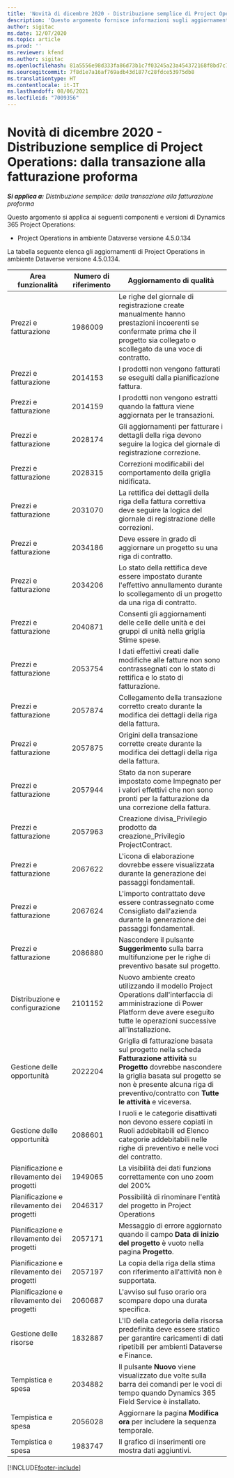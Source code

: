 ```yaml
---
title: 'Novità di dicembre 2020 - Distribuzione semplice di Project Operations: dalla transazione alla fatturazione proforma'
description: 'Questo argomento fornisce informazioni sugli aggiornamenti di qualità disponibili nella versione di dicembre 2020 di Distribuzione semplice di Project Operations: dalla transazione alla fatturazione proforma.'
author: sigitac
ms.date: 12/07/2020
ms.topic: article
ms.prod: ''
ms.reviewer: kfend
ms.author: sigitac
ms.openlocfilehash: 81a5556e98d333fa86d73b1c7f03245a23a454372168f8bd7c79fc4425387734
ms.sourcegitcommit: 7f8d1e7a16af769adb43d1877c28fdce53975db8
ms.translationtype: HT
ms.contentlocale: it-IT
ms.lasthandoff: 08/06/2021
ms.locfileid: "7009356"
---
```

# <a name="whats-new-december-2020---project-operations-lite-deployment---deal-to-proforma-invoicing"></a>Novità di dicembre 2020 - Distribuzione semplice di Project Operations: dalla transazione alla fatturazione proforma

_**Si applica a:** Distribuzione semplice: dalla transazione alla fatturazione proforma_

Questo argomento si applica ai seguenti componenti e versioni di Dynamics 365 Project Operations:

  - Project Operations in ambiente Dataverse versione 4.5.0.134 

La tabella seguente elenca gli aggiornamenti di Project Operations in ambiente Dataverse versione 4.5.0.134.

| **Area funzionalità** | **Numero di riferimento** | **Aggiornamento di qualità** |
| --- | --- | --- |
| Prezzi e fatturazione | 1986009 | Le righe del giornale di registrazione create manualmente hanno prestazioni incoerenti se confermate prima che il progetto sia collegato o scollegato da una voce di contratto. |
| Prezzi e fatturazione | 2014153 | I prodotti non vengono fatturati se eseguiti dalla pianificazione fattura. |
| Prezzi e fatturazione | 2014159 | I prodotti non vengono estratti quando la fattura viene aggiornata per le transazioni. |
| Prezzi e fatturazione | 2028174 | Gli aggiornamenti per fatturare i dettagli della riga devono seguire la logica del giornale di registrazione correzione. |
| Prezzi e fatturazione | 2028315 | Correzioni modificabili del comportamento della griglia nidificata. |
| Prezzi e fatturazione | 2031070 | La rettifica dei dettagli della riga della fattura correttiva deve seguire la logica del giornale di registrazione delle correzioni. |
| Prezzi e fatturazione | 2034186 | Deve essere in grado di aggiornare un progetto su una riga di contratto. |
| Prezzi e fatturazione | 2034206 | Lo stato della rettifica deve essere impostato durante l'effettivo annullamento durante lo scollegamento di un progetto da una riga di contratto. |
| Prezzi e fatturazione | 2040871 | Consenti gli aggiornamenti delle celle delle unità e dei gruppi di unità nella griglia Stime spese. |
| Prezzi e fatturazione | 2053754 | I dati effettivi creati dalle modifiche alle fatture non sono contrassegnati con lo stato di rettifica e lo stato di fatturazione. |
| Prezzi e fatturazione | 2057874 | Collegamento della transazione corretto creato durante la modifica dei dettagli della riga della fattura. |
| Prezzi e fatturazione | 2057875 | Origini della transazione corrette create durante la modifica dei dettagli della riga della fattura. |
| Prezzi e fatturazione | 2057944 | Stato da non superare impostato come Impegnato per i valori effettivi che non sono pronti per la fatturazione da una correzione della fattura. |
| Prezzi e fatturazione | 2057963 | Creazione divisa\_Privilegio prodotto da creazione\_Privilegio ProjectContract. |
| Prezzi e fatturazione | 2067622 | L'icona di elaborazione dovrebbe essere visualizzata durante la generazione dei passaggi fondamentali. |
| Prezzi e fatturazione | 2067624 | L'importo contrattato deve essere contrassegnato come Consigliato dall'azienda durante la generazione dei passaggi fondamentali. |
| Prezzi e fatturazione | 2086880 | Nascondere il pulsante **Suggerimento** sulla barra multifunzione per le righe di preventivo basate sul progetto. |
| Distribuzione e configurazione | 2101152 | Nuovo ambiente creato utilizzando il modello Project Operations dall'interfaccia di amministrazione di Power Platform deve avere eseguito tutte le operazioni successive all'installazione. |
|   Gestione delle opportunità | 2022204 | Griglia di fatturazione basata sul progetto nella scheda **Fatturazione attività** su **Progetto** dovrebbe nascondere la griglia basata sul progetto se non è presente alcuna riga di preventivo/contratto con **Tutte le attività** e viceversa. |
|   Gestione delle opportunità | 2086601 | I ruoli e le categorie disattivati non devono essere copiati in Ruoli addebitabili ed Elenco categorie addebitabili nelle righe di preventivo e nelle voci del contratto. |
| Pianificazione e rilevamento dei progetti | 1949065 | La visibilità dei dati funziona correttamente con uno zoom del 200% |
| Pianificazione e rilevamento dei progetti | 2046317 | Possibilità di rinominare l'entità del progetto in Project Operations |
| Pianificazione e rilevamento dei progetti | 2057171 | Messaggio di errore aggiornato quando il campo **Data di inizio del progetto** è vuoto nella pagina **Progetto**. |
| Pianificazione e rilevamento dei progetti | 2057197 | La copia della riga della stima con riferimento all'attività non è supportata. |
| Pianificazione e rilevamento dei progetti | 2060687 | L'avviso sul fuso orario ora scompare dopo una durata specifica. |
| Gestione delle risorse | 1832887 | L'ID della categoria della risorsa predefinita deve essere statico per garantire caricamenti di dati ripetibili per ambienti Dataverse e Finance. |
| Tempistica e spesa | 2034882 | Il pulsante **Nuovo** viene visualizzato due volte sulla barra dei comandi per le voci di tempo quando Dynamics 365 Field Service è installato. |
| Tempistica e spesa | 2056028 | Aggiornare la pagina **Modifica ora** per includere la sequenza temporale. |
| Tempistica e spesa | 1983747 | Il grafico di inserimenti ore mostra dati aggiuntivi. |


[!INCLUDE[footer-include](../../includes/footer-banner.md)]